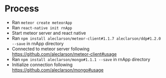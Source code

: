 # Process

- Ran `meteor create meteorApp`
- Ran `react-native init rnApp`
- Start meteor server and react native
- Ran `npm install aleclarson/meteor-client#1.1.7 aleclarson/ddp#1.2.0 --save` in rnApp directory
- Connected to meteor server following https://github.com/aleclarson/meteor-client#usage
- Ran `npm install aleclarson/mongo#1.1.1 --save` in rnApp directory
- Initialize connection following https://github.com/aleclarson/mongo#usage
